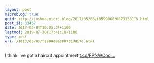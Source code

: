 ```yaml
---
layout: post
microblog: true
guid: http://joshua.micro.blog/2017/05/03/t859906820873138176.html
post_id: 33457
date: 2017-05-04T10:05:37+1100
lastmod: 2019-07-30T17:41:18+1100
type: post
url: /2017/05/03/t859906820873138176.html
---
```

I think I've got a haircut appointment [t.co/FPfkWCoci...](https://t.co/FPfkWCocik)
